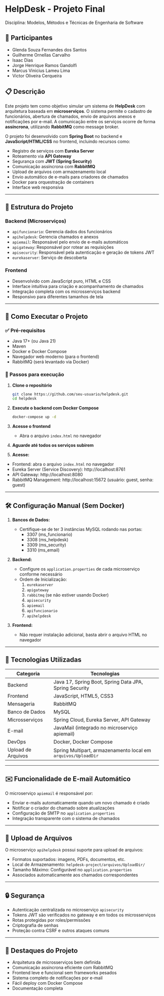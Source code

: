 # HelpDesk - Projeto Final  
Disciplina: Modelos, Métodos e Técnicas de Engenharia de Software

## 👥 Participantes
- Glenda Souza Fernandes dos Santos
- Guilherme Ornellas Carvalho
- Isaac Dias
- Jorge Henrique Ramos Gandolfi
- Marcus Vinicius Lameu Lima
- Victor Oliveira Cerqueira

## 📋 Descrição

Este projeto tem como objetivo simular um sistema de **HelpDesk** com arquitetura baseada em **microserviços**. O sistema permite o cadastro de funcionários, abertura de chamados, envio de arquivos anexos e notificações por e-mail. A comunicação entre os serviços ocorre de forma **assíncrona**, utilizando **RabbitMQ** como message broker.

O projeto foi desenvolvido com **Spring Boot** no backend e **JavaScript/HTML/CSS** no frontend, incluindo recursos como:
- Registro de serviços com **Eureka Server**
- Roteamento via **API Gateway**
- Segurança com **JWT (Spring Security)**
- Comunicação assíncrona com **RabbitMQ**
- Upload de arquivos com armazenamento local
- Envio automático de e-mails para criadores de chamados
- Docker para orquestração de containers
- Interface web responsiva

---

## 📁 Estrutura do Projeto

### Backend (Microserviços)
- `apifuncionario`: Gerencia dados dos funcionários
- `apihelpdesk`: Gerencia chamados e anexos
- `apiemail`: Responsável pelo envio de e-mails automáticos
- `apigateway`: Responsável por rotear as requisições
- `apisecurity`: Responsável pela autenticação e geração de tokens JWT
- `eurekaserver`: Serviço de descoberta

### Frontend
- Desenvolvido com JavaScript puro, HTML e CSS
- Interface intuitiva para criação e acompanhamento de chamados
- Integração completa com os microsserviços backend
- Responsivo para diferentes tamanhos de tela

---

## 🚀 Como Executar o Projeto

### ✅ Pré-requisitos

- Java 17+ (ou Java 21)
- Maven
- Docker e Docker Compose
- Navegador web moderno (para o frontend)
- RabbitMQ (será levantado via Docker)

### 🔧 Passos para execução

1. **Clone o repositório**
   ```bash
   git clone https://github.com/seu-usuario/helpdesk.git
   cd helpdesk

2. **Execute o backend com Docker Compose**
    ```bash
    docker-compose up -d

3. **Acesse o frontend**
   - Abra o arquivo `index.html` no navegador

4. **Aguarde até todos os serviços subirem**

5. **Acesse:**
- Frontend: abra o arquivo `index.html` no navegador
- Eureka Server (Service Discovery): http://localhost:8761
- API Gateway: http://localhost:8080
- RabbitMQ Management: http://localhost:15672 (usuário: guest, senha: guest)

---

## 🛠️ Configuração Manual (Sem Docker)

1. **Bancos de Dados:**
   - Certifique-se de ter 3 instâncias MySQL rodando nas portas:
     - 3307 (ms_funcionario)
     - 3308 (ms_helpdesk)
     - 3309 (ms_security)
     - 3310 (ms_email)

2. **Backend:**
   - Configure os `application.properties` de cada microserviço conforme necessário
   - Ordem de Inicialização:
     1. `eurekaserver`
     2. `apigateway`
     3. `rabbitmq` (se não estiver usando Docker)
     4. `apisecurity`
     5. `apiemail`
     6. `apifuncionario`
     7. `apihelpdesk`

3. **Frontend:**
   - Não requer instalação adicional, basta abrir o arquivo HTML no navegador

---

## 🔧 Tecnologias Utilizadas

| Categoria         | Tecnologias                                                                 |
|-------------------|-----------------------------------------------------------------------------|
| Backend           | Java 17, Spring Boot, Spring Data JPA, Spring Security                      |
| Frontend          | JavaScript, HTML5, CSS3                                                     |
| Mensageria        | RabbitMQ                                                                    |
| Banco de Dados    | MySQL                                                                       |
| Microsserviços    | Spring Cloud, Eureka Server, API Gateway                                    |
| E-mail            | JavaMail (integrado no microserviço apiemail)                               |
| DevOps            | Docker, Docker Compose                                                      |
| Upload de Arquivos| Spring Multipart, armazenamento local em `arquivos/UploadDir`               |

---

## ✉️ Funcionalidade de E-mail Automático

O microserviço `apiemail` é responsável por:
- Enviar e-mails automaticamente quando um novo chamado é criado
- Notificar o criador do chamado sobre atualizações
- Configuração de SMTP no `application.properties`
- Integração transparente com o sistema de chamados

---

## 📎 Upload de Arquivos

O microserviço `apihelpdesk` possui suporte para upload de arquivos:
- Formatos suportados: imagens, PDFs, documentos, etc.
- Local de Armazenamento: `helpdesk-project/arquivos/UploadDir/`
- Tamanho Máximo: Configurável no `application.properties`
- Associados automaticamente aos chamados correspondentes

---

## 🔒 Segurança

- Autenticação centralizada no microserviço `apisecurity`
- Tokens JWT são verificados no gateway e em todos os microsserviços
- Rotas protegidas por roles/permissões
- Criptografia de senhas
- Proteção contra CSRF e outros ataques comuns

---

## 🌟 Destaques do Projeto

- Arquitetura de microsserviços bem definida
- Comunicação assíncrona eficiente com RabbitMQ
- Frontend leve e funcional sem frameworks pesados
- Sistema completo de notificações por e-mail
- Fácil deploy com Docker Compose
- Documentação completa
